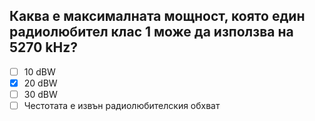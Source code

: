 ## Каква е максималната мощност, която един радиолюбител клас 1 може да използва на 5270 kHz?

<!-- Верният отговор е отбелязан с [X] -->

- [ ] 10 dBW
- [X] 20 dBW
- [ ] 30 dBW
- [ ] Честотата е извън радиолюбителския обхват
